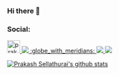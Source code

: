 ### Hi there 👋
### Social:
<p >
  <a href="https://dev.to/prakashsellathurai">
    <img src="https://d2fltix0v2e0sb.cloudfront.net/dev-badge.svg" alt="prakashsellathurai's DEV Profile" height="30" width="30">
  </a>
  <a href="https://www.linkedin.com/in/prakashsellathurai/">
    <img src="https://img.shields.io/badge/linkedin%20-%230077B5.svg?&style=for-the-badge&logo=linkedin&logoColor=white"/>
   </a>
  <a href="https://www.prakashsellathurai.com">
  :globe_with_meridians: 
  </a>
  <a href="https://twitter.com/prakash1729brt">
    <img src="https://img.shields.io/badge/twitter%20-%231DA1F2.svg?&style=for-the-badge&logo=Twitter&logoColor=white"/>
  </a>
  <a href="https://github.com/prakashsellathurai">
    <img src="https://img.shields.io/badge/github%20-%23121011.svg?&style=for-the-badge&logo=github&logoColor=white"/>
  </a>
 </p>
 
[![Prakash Sellathurai's github stats](https://github-readme-stats.vercel.app/api?username=prakashsellathurai)](https://github.com/prakashsellathurai/)

<!--

[![Prakash Sellathurai's github stats](https://github-readme-stats.vercel.app/api?username=prakashsellathurai)](https://github.com/prakashsellathurai/)
**prakashsellathurai/prakashsellathurai** is a ✨ _special_ ✨ repository because its `README.md` (this file) appears on your GitHub profile.

Here are some ideas to get you started:

- 🔭 I’m currently working on ...
- 🌱 I’m currently learning ...
- 👯 I’m looking to collaborate on ...
- 🤔 I’m looking for help with ...
- 💬 Ask me about ...
- 📫 How to reach me: ...
- 😄 Pronouns: ...
- ⚡ Fun fact: ...
-->
